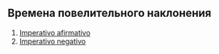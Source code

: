 ## Времена повелительного наклонения
1. [Imperativo afirmativo](http://ghlangs.github.io/spanish/times/povel/afirm)
2. [Imperativo negativo](http://ghlangs.github.io/spanish/times/povel/negat)
